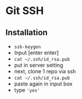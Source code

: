 # Git SSH

## Installation

- `ssh-keygen`
- Input [enter enter]
- `cat ~/.ssh/id_rsa.pub`
- put in server setting
- next, clone 1 repo via ssh
- `cat ~/.ssh/id_rsa.pub`
- paste again in input box
- type `'yes'`
